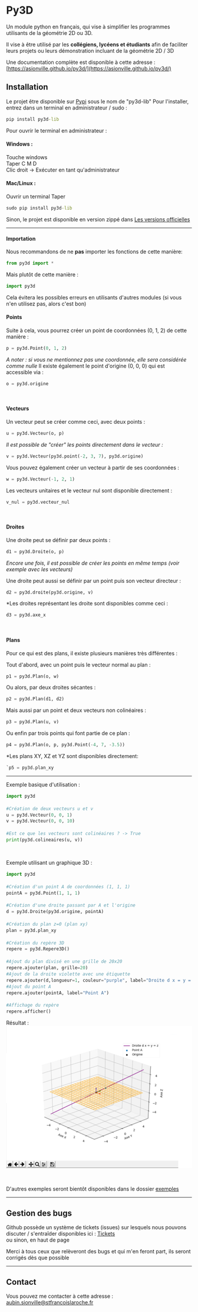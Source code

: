 # Py3D

Un module python en français, qui vise à simplifier les programmes utilisants de la géométrie 2D ou 3D.

  Il vise à être utilisé par les <b>collégiens, lycéens et étudiants</b> afin de faciliter leurs projets ou leurs démonstration incluant de la géométrie 2D / 3D


Une documentation complète est disponible à cette adresse :<br>
[https://asionville.github.io/py3d/](https://asionville.github.io/py3d/)
  
## Installation

Le projet être disponible sur [Pypi](https://pypi.org/) sous le nom de "py3d-lib"
Pour l'installer, entrez dans un terminal en administrateur / sudo :
```cmd
pip install py3d-lib
```

Pour ouvrir le terminal en administrateur :
#### Windows :
Touche windows<br>
Taper C M D<br>
Clic droit -> Exécuter en tant qu'administrateur

#### Mac/Linux :
Ouvrir un terminal
Taper
```cmd
sudo pip install py3d-lib
```


Sinon, le projet est disponible en version zippé dans [Les versions officielles](https://github.com/ASionville/py3d/releases)

---
#### Importation
Nous recommandons de ne **pas** importer les fonctions de cette manière:
```python
from py3d import *
```

Mais plutôt de cette manière :
```python
import py3d
```
Cela évitera les possibles erreurs en utilisants d'autres modules (si vous n'en utilisez pas, alors c'est bon)
<br>


#### Points
Suite à cela, vous pourrez créer un point de coordonnées (0, 1, 2) de cette manière :
```python
p = py3d.Point(0, 1, 2)
```
*A noter : si vous ne mentionnez pas une coordonnée, elle sera considérée comme nulle*
Il existe également le point d'origine (0, 0, 0) qui est accessible via :
```python
o = py3d.origine
```

<br>

#### Vecteurs
Un vecteur peut se créer comme ceci, avec deux points :
```python
u = py3d.Vecteur(o, p)
```
*Il est possible de "créer" les points directement dans le vecteur :*
```python
v = py3d.Vecteur(py3d.point(-2, 3, 7), py3d.origine)
```

Vous pouvez également créer un vecteur à partir de ses coordonnées :
```python
w = py3d.Vecteur(-1, 2, 1)
```
Les vecteurs unitaires et le vecteur nul sont disponible directement :
```python
v_nul = py3d.vecteur_nul
```

<br>

#### Droites
Une droite peut se définir par deux points :
```python
d1 = py3d.Droite(o, p)
```
*Encore une fois, il est possible de créer les points en même temps (voir exemple avec les vecteurs)*

Une droite peut aussi se définir par un point puis son vecteur directeur :
```python
d2 = py3d.droite(py3d.origine, v)
```

*Les droites représentant les droite sont disponibles comme ceci :
```python
d3 = py3d.axe_x
```
<br>

#### Plans
Pour ce qui est des plans, il existe plusieurs manières très différentes :

Tout d'abord, avec un point puis le vecteur normal au plan :
```python
p1 = py3d.Plan(o, w)
```

Ou alors, par deux droites sécantes :
```python
p2 = py3d.Plan(d1, d2)
```

Mais aussi par un point et deux vecteurs non colinéaires :
```python
p3 = py3d.Plan(u, v)
```

Ou enfin par trois points qui font partie de ce plan :
```python
p4 = py3d.Plan(o, p, py3d.Point(-4, 7, -3.5))
```

*Les plans XY, XZ et YZ sont disponibles directement:
```python
`p5 = py3d.plan_xy
```
---

Exemple basique d'utilisation :
```python
import py3d

#Création de deux vecteurs u et v
u = py3d.Vecteur(0, 0, 1)
v = py3d.Vecteur(0, 0, 10)

#Est ce que les vecteurs sont colinéaires ? -> True
print(py3d.colineaires(u, v))
```

<br>

Exemple utilisant un graphique 3D :
```python
import py3d

#Création d'un point A de coordonnées (1, 1, 1)
pointA = py3d.Point(1, 1, 1)

#Création d'une droite passant par A et l'origine
d = py3d.Droite(py3d.origine, pointA)

#Création du plan z=0 (plan xy)
plan = py3d.plan_xy

#Création du repère 3D
repere = py3d.Repere3D()

#Ajout du plan divisé en une grille de 20x20
repere.ajouter(plan, grille=20)
#Ajout de la droite violette avec une étiquette
repere.ajouter(d,longueur=1, couleur="purple", label="Droite d x = y = z")
#Ajout du point A
repere.ajouter(pointA, label="Point A")

#Affichage du repère
repere.afficher()
```

Résultat :
![Affichage 3D basique](images/affichage_basique.PNG)

<br>

D'autres exemples seront bientôt disponibles dans le dossier [exemples](exemples/)

---
## Gestion des bugs

Github possède un système de tickets (issues) sur lesquels nous pouvons discuter / s'entraîder disponibles ici : [Tickets](https://github.com/ASionville/py3d/issues)<br>
ou sinon, en haut de page

Merci à tous ceux que relèveront des bugs et qui m'en feront part, ils seront corrigés dès que possible

---
## Contact

Vous pouvez me contacter à cette adresse :
[aubin.sionville@stfrancoislaroche.fr](mailto:aubin.sionville@stfrancoislaroche.fr)